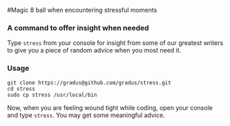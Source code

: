 #Magic 8 ball when encountering stressful moments

### A command to offer insight when needed
Type `stress` from your console for insight from some of our greatest writers to give you a piece of random advice when you most need it.
 

### Usage

    git clone https://gradus@github.com/gradus/stress.git
    cd stress
    sudo cp stress /usr/local/bin
    
Now, when you are feeling wound tight while coding, open your console and type
`stress`.  You may get some meaningful advice.
